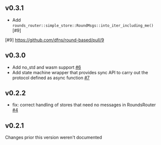 ## v0.3.1
* Add `rounds_router::simple_store::RoundMsgs::into_iter_including_me()` [#9]

[#9] https://github.com/dfns/round-based/pull/9

## v0.3.0
* Add no_std and wasm support [#6]
* Add state machine wrapper that provides sync API to carry out the protocol defined as async function [#7]

[#6]: https://github.com/dfns/round-based/pull/6
[#7]: https://github.com/dfns/round-based/pull/7

## v0.2.2

* fix: correct handling of stores that need no messages in RoundsRouter [#4]

[#4]: https://github.com/dfns/round-based/pull/4

## v0.2.1

Changes prior this version weren't documented
